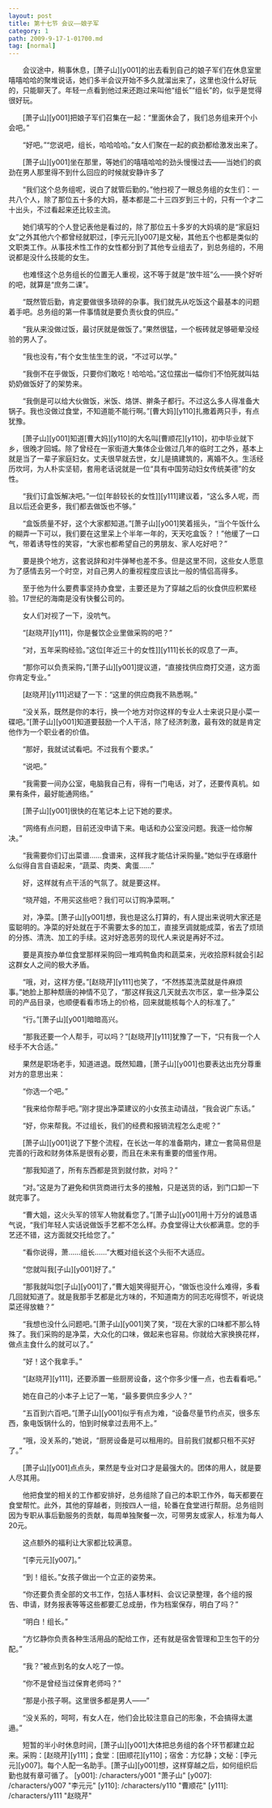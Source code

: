 ```yaml
---
layout: post
title: 第十七节 会议——娘子军
category: 1
path: 2009-9-17-1-01700.md
tag: [normal]
---
```


　　会议途中，稍事休息，[萧子山][y001]的出去看到自己的娘子军们在休息室里嘻嘻哈哈的聚堆说话，她们多半会议开始不多久就溜出来了，这里也没什么好玩的，只能聊天了。年轻一点看到他过来还跑过来叫他“组长”“组长”的，似乎是觉得很好玩。

　　[萧子山][y001]把娘子军们召集在一起：“里面休会了，我们总务组来开个小会吧。”

　　“好吧。”“您说吧，组长，哈哈哈哈。”女人们聚在一起的疯劲都给激发出来了。

　　[萧子山][y001]坐在那里，等她们的嘻嘻哈哈的劲头慢慢过去——当她们的疯劲在男人那里得不到什么回应的时候就安静许多了

　　“我们这个总务组呢，说白了就管后勤的。”他扫视了一眼总务组的女生们：一共八个人，除了那位五十多的大妈，基本都是二十三四岁到三十的，只有一个才二十出头，不过看起来还比较主流。

　　她们填写的个人登记表他是看过的，除了那位五十多岁的大妈填的是“家庭妇女”之外其他六个都曾经就职过，[李元元][y007]是文秘，其他五个也都是类似的文职类工作。从事技术性工作的女性都分到了其他专业组去了，到总务组的，不用说都是没什么技能的女生。

　　也难怪这个总务组长的位置无人重视，这不等于就是“放牛班”么——换个好听的吧，就算是“庶务二课”。

　　“既然管后勤，肯定要做很多琐碎的杂事。我们就先从吃饭这个最基本的问题着手吧。总务组的第一件事情就是要负责伙食的供应。”

　　“我从来没做过饭，最讨厌就是做饭了。”果然很猛，一个板砖就足够砸晕没经验的男人了。

　　“我也没有，”有个女生怯生生的说，“不过可以学。”

　　“我倒不在乎做饭，只要你们敢吃！哈哈哈。”这位摆出一幅你们不怕死就叫姑奶奶做饭好了的架势来。

　　“我倒是可以给大伙做饭，米饭、烙饼、擀条子都行。不过这么多人得准备大锅子。我也没做过食堂，不知道能不能行啊。”[曹大妈][y110]扎撒着两只手，有点犹豫。

　　[萧子山][y001]知道[曹大妈][y110]的大名叫[曹顺花][y110]，初中毕业就下乡，很晚才回城。除了曾经在一家街道大集体企业做过几年的临时工之外，基本上就是当了一辈子家庭妇女。丈夫很早就去世，女儿是搞建筑的，离婚不久。生活经历坎坷，为人朴实坚韧，套用老话说就是一位“具有中国劳动妇女传统美德”的女性。

　　“我们订盒饭解决吧。”一位[年龄较长的女性]][y111]建议着，“这么多人呢，而且以后还会更多，我们都去做饭也不够。”

　　“盒饭质量不好，这个大家都知道。”[萧子山][y001]笑着摇头，“当个午饭什么的糊弄一下可以，我们要在这里呆上个半年一年的，天天吃盒饭？！”他缓了一口气，带着诱导性的笑容，“大家也都希望自己的男朋友、家人吃好吧？”

　　要是换个地方，这套说辞和对牛弹琴也差不多。但是这里不同，这些女人愿意为了感情去另一个时空，对自己男人的重视程度应该比一般的情侣高得多。

　　至于他为什么要费事坚持办食堂，主要还是为了穿越之后的伙食供应积累经验。17世纪的海南是没有快餐公司的。

　　女人们对视了一下，没吭气。

　　“[赵晓芹][y111]，你是餐饮企业里做采购的吧？”

　　“对，五年采购经验。”这位[年近三十的女性]][y111]长长的叹息了一声。

　　“那你可以负责采购，”[萧子山][y001]提议道，“直接找供应商打交道，这方面你肯定专业。”

　　[赵晓芹][y111]迟疑了一下：“这里的供应商我不熟悉啊。”

　　“没关系，既然是你的本行，换一个地方对你这样的专业人士来说只是小菜一碟吧。”[萧子山][y001]知道要鼓励一个人干活，除了经济刺激，最有效的就是肯定他作为一个职业者的价值。

　　“那好，我就试试看吧。不过我有个要求。”

　　“说吧。”

　　“我需要一间办公室，电脑我自己有，得有一门电话，对了，还要传真机。如果有条件，最好能通网络。”

　　[萧子山][y001]很快的在笔记本上记下她的要求。

　　“网络有点问题，目前还没申请下来。电话和办公室没问题。我逐一给你解决。”

　　“我需要你们订出菜谱……食谱来，这样我才能估计采购量。”她似乎在琢磨什么似得自言自语起来，“蔬菜、肉类、禽蛋……”

　　好，这样就有点干活的气氛了。就是要这样。

　　“晓芹姐，不用买这些吧？我们可以订购净菜啊。”

　　对，净菜。[萧子山][y001]想，我也是这么打算的，有人提出来说明大家还是蛮聪明的。净菜的好处就在于不需要太多的加工，直接烹调就能成菜，省去了烦琐的分拣、清洗、加工的手续。这对好逸恶劳的现代人来说是再好不过。

　　要是真按办单位食堂那样采购回一堆鸡鸭鱼肉和蔬菜来，光收拾原料就会引起这群女人之间的极大矛盾。

　　“哦，对，这样方便。”[赵晓芹][y111]也笑了，“不然拣菜洗菜就是件麻烦事。”她脸上那种颓唐的神情不见了，“那这样我这几天就去次市区，拿一些净菜公司的产品目录，也顺便看看市场上的价格，回来就能核每个人的标准了。”

　　“行。”[萧子山][y001]暗暗高兴。

　　“那我还要一个人帮手，可以吗？”[赵晓芹][y111]犹豫了一下，“只有我一个人经手不大合适。”

　　果然是职场老手，知道进退。既然知趣，[萧子山][y001]也要表达出充分尊重对方的意思出来：

　　“你选一个吧。”

　　“我来给你帮手吧。”刚才提出净菜建议的小女孩主动请战，“我会说广东话。”

　　“好，你来帮我。不过组长，我们的经费和报销流程怎么走呢？”

　　[萧子山][y001]说了下整个流程，在长达一年的准备期内，建立一套简易但是完善的行政和财务体系是很有必要，而且在未来有重要的借鉴作用。

　　“那我知道了，所有东西都是货到就付款，对吗？”

　　“对。”这是为了避免和供货商进行太多的接触，只是送货的话，到门口卸一下就完事了。

　　“曹大姐，这火头军的领军人物就看您了。”[萧子山][y001]用十万分的诚恳语气说，“我们年轻人实话说做饭手艺都不怎么样。办食堂得让大伙都满意。您的手艺还不错，这方面就交托给您了。”

　　“看你说得，萧……组长……”大概对组长这个头衔不大适应。

　　“您就叫我[子山][y001]好了。”

　　“那我就叫您[子山][y001]了，”曹大姐笑得挺开心，“做饭也没什么难得，多看几回就知道了。就是我那手艺都是北方味的，不知道南方的同志吃得惯不，听说烧菜还得放糖？”

　　“我想也没什么问题吧。”[萧子山][y001]笑了笑，“现在大家的口味都不那么特殊了。我们采购的是净菜，大众化的口味，做起来也容易。你就给大家换换花样，做点主食什么的就可以了。”

　　“好！这个我拿手。”

　　“[赵晓芹][y111]，还要添置一些厨房设备，这个你多少懂一点，也去看看吧。”

　　她在自己的小本子上记了一笔，“最多要供应多少人？”

　　“五百到六百吧。”[萧子山][y001]似乎有点为难，“设备尽量节约点买，很多东西，象电饭锅什么的，怕到时候拿过去用不上。”

　　“哦，没关系的，”她说，“厨房设备是可以租用的。目前我们就都只租不买好了。”

　　[萧子山][y001]点点头，果然是专业对口才是最强大的。团体的用人，就是要人尽其用。

　　他把食堂的相关的工作都安排好，总务组除了自己的本职工作外，每天都要在食堂帮忙。此外，其他的穿越者，则按四人一组，轮番在食堂进行帮厨。总务组则因为专职从事后勤服务的贡献，每周单独聚餐一次，可带男友或家人，标准为每人20元。

　　这点额外的福利让大家都比较满意。

　　“[李元元][y007]。”

　　“到！组长。”女孩子做出一个立正的姿势来。

　　“你还要负责全部的文书工作，包括人事材料、会议记录整理，各个组的报告、申请，财务报表等等这些都要汇总成册，作为档案保存，明白了吗？”

　　“明白！组长。”

　　“方忆静你负责各种生活用品的配给工作，还有就是宿舍管理和卫生包干的分配。”

　　“我？”被点到名的女人吃了一惊。

　　“你不是曾经当过保育老师吗？”

　　“那是小孩子啊。这里很多都是男人——”

　　“没关系的，呵呵，有女人在，他们会比较注意自己的形象，不会搞得太邋遢。”

　　短暂的半小时休息时间，[萧子山][y001]大体把总务组的各个环节都建立起来。采购：[赵晓芹][y111]；食堂：[田顺花][y110]；宿舍：方忆静；文秘：[李元元][y007]。每个人配一名助手。[萧子山][y001]想，这样穿越之后，如何组织后勤也就有章可循了。
[y001]: /characters/y001 "萧子山"
[y007]: /characters/y007 "李元元"
[y110]: /characters/y110 "曹顺花"
[y111]: /characters/y111 "赵晓芹"

